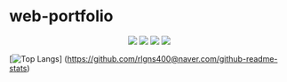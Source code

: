 # web-portfolio
<div align="center">
	<img src="https://img.shields.io/badge/java-007396?style=flat&logo=Java&logoColor=white" />
	<img src="https://img.shields.io/badge/spring-6DB33F?style=flat&logo=Spring&logoColor=white" />
	<img src="https://img.shields.io/badge/HTML5-E34F26?style=flat&logo=HTML5&logoColor=white" />
	<img src="https://img.shields.io/badge/CSS3-1572B6?style=flat&logo=CSS3&logoColor=white" />		

 	
</div>

[![Top Langs](https://github-readme-stats.vercel.app/api/top-langs/?username=rlgns400@naver.com&layout=compact)]
  	(https://github.com/rlgns400@naver.com/github-readme-stats)
